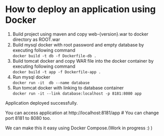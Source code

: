 # How to deploy an application using Docker

1. Build project using maven and copy web-{version}.war to docker directory as ROOT.war
2. Build mysql docker with root password and empty database by executing following command
   <br>`docker build -t db -f Dockerfile-db .`
3. Build tomcat docker and copy WAR file into the docker container by executing following command
   <br>`docker build -t app -f Dockerfile-app .`
4. Run mysql docker
   <br>`docker run -it  db --name database`
5. Run tomcat docker with linking to database container
   <br>`docker run -it --link database:localhost -p 8181:8080 app`

Application deployed successfully.

You can access application at http://localhost:8181/app  # You can change port 8181 to 8080 too.

We can make this it easy using Docker Compose.(Work in progress :) ) 
